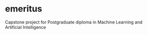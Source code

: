 # emeritus
Capstone project for Postgraduate diploma in Machine Learning and Artificial Intelligence

